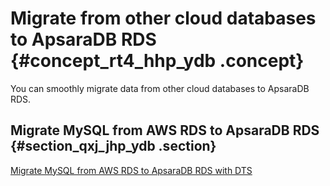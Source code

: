 # Migrate from other cloud databases to ApsaraDB RDS {#concept_rt4_hhp_ydb .concept}

You can smoothly migrate data from other cloud databases to ApsaraDB RDS.

## Migrate MySQL from AWS RDS to ApsaraDB RDS {#section_qxj_jhp_ydb .section}

[Migrate MySQL from AWS RDS to ApsaraDB RDS with DTS](https://www.alibabacloud.com/help/doc-detail/52555.htm)

